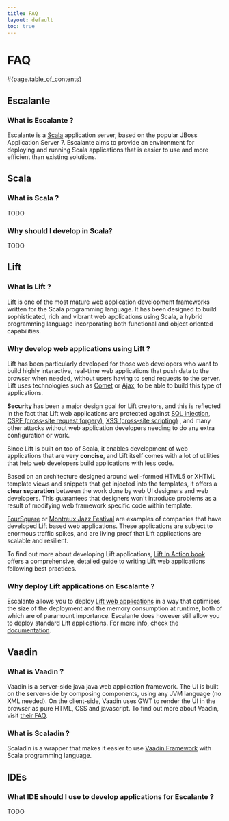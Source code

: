 ```yaml
---
title: FAQ
layout: default
toc: true
---
```


<div class="page-header">
<h1>FAQ</h1>
</div>

#{page.table_of_contents}

## Escalante

### What is Escalante ?

Escalante is a [Scala](http://scalan-lang.org) application server, based on
the popular JBoss Application Server 7. Escalante aims to provide an
environment for deploying and running Scala applications that is easier to use
and more efficient than existing solutions.

## Scala

### What is Scala ?

TODO

### Why should I develop in Scala?

TODO

## Lift

### What is Lift ?

[Lift](http://liftweb.net/) is one of the most mature web application
development frameworks written for the Scala programming language. It has been
designed to build sophisticated, rich and vibrant web applications using
Scala, a hybrid programming language incorporating both functional and object
oriented capabilities.

### Why develop web applications using Lift ?

Lift has been particularly developed for those web developers who want to
build highly interactive, real-time web applications that push data to the
browser when needed, without users having to send requests to the server. Lift
uses technologies such as
<a href="http://en.wikipedia.org/wiki/Comet_(programming)">Comet</a> or
<a href="http://en.wikipedia.org/wiki/Ajax_(programming)">Ajax</a>, to be
able to build this type of applications.

**Security** has been a major design goal for Lift creators, and this is
reflected in the fact that Lift web applications are protected against [SQL
injection](http://en.wikipedia.org/wiki/SQL_injection), [CSRF (cross-site
request forgery)](http://en.wikipedia.org/wiki/Cross-site_request_forgery),
[XSS (cross-site scripting)](http://en.wikipedia.org/wiki/Cross-site_scripting)
, and many other attacks without web application developers needing to do any
extra configuration or work.

Since Lift is built on top of Scala, it enables development of web
applications that are very **concise**, and Lift itself comes with a lot of
utilities that help web developers build applications with less code.

Based on an architecture designed around well-formed HTML5 or XHTML
template views and snippets that get injected into the templates, it offers
a **clear separation** between the work done by web UI designers
and web developers. This guarantees that designers won't introduce problems as
a result of modifying web framework specific code within template.

[FourSquare](https://foursquare.com/) or [Montreux Jazz
Festival](http://metamedia.epfl.ch/page-80142-en.html) are examples of
companies that have developed Lift based web applications. These applications
are subject to enormous traffic spikes, and are living proof that Lift
applications are scalable and resilient.

To find out more about developing Lift applications, [Lift In
Action book](http://www.manning.com/perrett/) offers a comprehensive,
detailed guide to writing Lift web applications following best practices.

### Why deploy Lift applications on Escalante ?

Escalante allows you to deploy [Lift web applications](http://liftweb.net/)
in a way that optimises the size of the deployment and the memory consumption
at runtime, both of which are of paramount importance. Escalante does however
still allow you to deploy standard Lift applications. For more info, check
the [documentation](/documentation).

## Vaadin

### What is Vaadin ?

Vaadin is a server-side java java web application framework. The UI is built
on the server-side by composing components, using any JVM language
(no XML needed). On the client-side, Vaadin uses GWT to render the UI in
the browser as pure HTML, CSS and javascript. To find out more about
Vaadin, visit <a href="https://vaadin.com/faq">their FAQ</a>.

### What is Scaladin ?

Scaladin is a wrapper that makes it
easier to use <a href="http://vaadin.com">Vaadin Framework</a> with Scala
programming language.

## IDEs

### What IDE should I use to develop applications for Escalante ?

TODO

